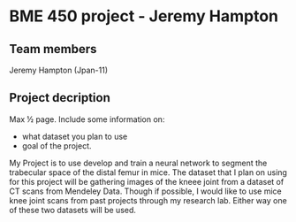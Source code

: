 # BME 450 project - Jeremy Hampton
## Team members
Jeremy Hampton (Jpan-11)
## Project decription
Max ½ page. Include some information on:
- what dataset you plan to use
- goal of the project. 

My Project is to use develop and train a neural network to segment the trabecular space of the distal femur in mice. The dataset that I plan on using for this project will be gathering images of the kneee joint from a dataset of CT scans from Mendeley Data. Though if possible, I would like to use mice knee joint scans from past projects through my research lab. Either way one of these two datasets will be used.
